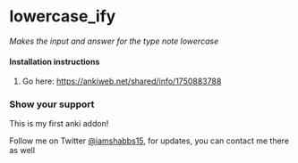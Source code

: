 # lowercase_ify

_Makes the input and answer for the type note lowercase_

#### Installation instructions

1. Go here: https://ankiweb.net/shared/info/1750883788

### Show your support

This is my first anki addon!

Follow me on Twitter [@iamshabbs15](https://twitter.com/iamshabbs15), for updates, you can contact me there as well



